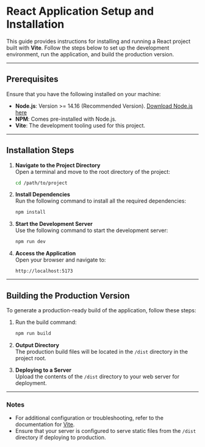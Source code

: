 
# React Application Setup and Installation

This guide provides instructions for installing and running a React project built with **Vite**. Follow the steps below to set up the development environment, run the application, and build the production version.

---

## Prerequisites

Ensure that you have the following installed on your machine:

- **Node.js**: Version >= 14.16 (Recommended Version). [Download Node.js here](https://nodejs.org/)
- **NPM**: Comes pre-installed with Node.js.
- **Vite**: The development tooling used for this project.

---

## Installation Steps

1. **Navigate to the Project Directory**  
   Open a terminal and move to the root directory of the project:

   ```bash
   cd /path/to/project
   ```

2. **Install Dependencies**  
   Run the following command to install all the required dependencies:

   ```bash
   npm install
   ```

3. **Start the Development Server**  
   Use the following command to start the development server:

   ```bash
   npm run dev
   ```

4. **Access the Application**  
   Open your browser and navigate to:

   ```
   http://localhost:5173
   ```

---

## Building the Production Version

To generate a production-ready build of the application, follow these steps:

1. Run the build command:

   ```bash
   npm run build
   ```

2. **Output Directory**  
   The production build files will be located in the `/dist` directory in the project root.

3. **Deploying to a Server**  
   Upload the contents of the `/dist` directory to your web server for deployment.

---

### Notes

- For additional configuration or troubleshooting, refer to the documentation for [Vite](https://vitejs.dev/).
- Ensure that your server is configured to serve static files from the `/dist` directory if deploying to production.
